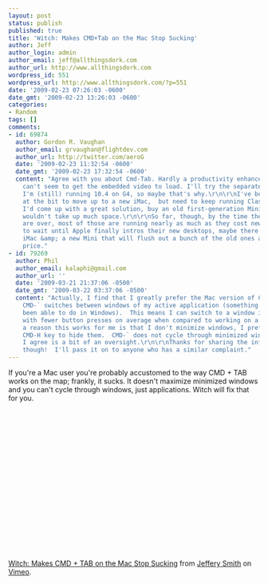 ```yaml
---
layout: post
status: publish
published: true
title: 'Witch: Makes CMD+Tab on the Mac Stop Sucking'
author: Jeff
author_login: admin
author_email: jeff@allthingsdork.com
author_url: http://www.allthingsdork.com
wordpress_id: 551
wordpress_url: http://www.allthingsdork.com/?p=551
date: '2009-02-23 07:26:03 -0600'
date_gmt: '2009-02-23 13:26:03 -0600'
categories:
- Random
tags: []
comments:
- id: 69874
  author: Gordon R. Vaughan
  author_email: grvaughan@flightdev.com
  author_url: http://twitter.com/aeroG
  date: '2009-02-23 11:32:54 -0600'
  date_gmt: '2009-02-23 17:32:54 -0600'
  content: "Agree with you about Cmd-Tab. Hardly a productivity enhancer!\r\n\r\nFYI,
    can't seem to get the embedded video to load. I'll try the separate Vimeo link.
    I'm (still) running 10.4 on G4, so maybe that's why.\r\n\r\nI've been chomping
    at the bit to move up to a new iMac,  but need to keep running Classic. I thought
    I'd come up with a great solution, buy an old first-generation Mini for that,
    wouldn't take up much space.\r\n\r\nSo far, though, by the time the eBay auctions
    are over, most of those are running nearly as much as they cost new! I'm going
    to wait until Apple finally intros their new desktops, maybe there'll be a better
    iMac &amp; a new Mini that will flush out a bunch of the old ones and lower the
    price."
- id: 79269
  author: Phil
  author_email: kalaphi@gmail.com
  author_url: ''
  date: '2009-03-21 21:37:06 -0500'
  date_gmt: '2009-03-22 03:37:06 -0500'
  content: "Actually, I find that I greatly prefer the Mac version of CMD-Tab.  The
    CMD-` switches between windows of my active application (something I have not
    been able to do in Windows).  This means I can switch to a window in another program
    with fewer button presses on average when compared to working on a Windows box.\r\n\r\nProbably
    a reason this works for me is that I don't minimize windows, I prefer to use the
    CMD-H key to hide them.  CMD-` does not cycle through minimized windows, which
    I agree is a bit of an oversight.\r\n\r\nThanks for sharing the info on Witch,
    though!  I'll pass it on to anyone who has a similar complaint."
---
```

<p>If you're a Mac user you're probably accustomed to the way CMD + TAB works on the map; frankly, it sucks. It doesn't maximize minimized windows and you can't cycle through windows, just applications. Witch will fix that for you.</p>
<p><object width="400" height="300"><param name="allowfullscreen" value="true" /><param name="allowscriptaccess" value="always" /><param name="movie" value="http://vimeo.com/moogaloop.swf?clip_id=3334382&amp;server=vimeo.com&amp;show_title=1&amp;show_byline=1&amp;show_portrait=0&amp;color=&amp;fullscreen=1" /><embed src="http://vimeo.com/moogaloop.swf?clip_id=3334382&amp;server=vimeo.com&amp;show_title=1&amp;show_byline=1&amp;show_portrait=0&amp;color=&amp;fullscreen=1" type="application/x-shockwave-flash" allowfullscreen="true" allowscriptaccess="always" width="400" height="300"></embed></object><br /><a href="http://vimeo.com/3334382">Witch: Makes CMD + TAB on the Mac Stop Sucking</a> from <a href="http://vimeo.com/bobbydigital">Jeffery Smith</a> on <a href="http://vimeo.com">Vimeo</a>.</p>
